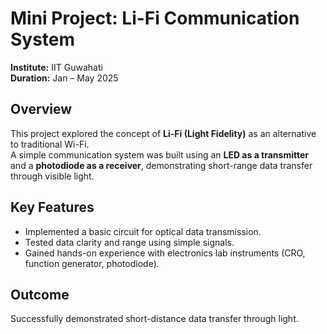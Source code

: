 

# Mini Project: Li-Fi Communication System  

**Institute:** IIT Guwahati  
**Duration:** Jan – May 2025  

## Overview  
This project explored the concept of **Li-Fi (Light Fidelity)** as an alternative to traditional Wi-Fi.  
A simple communication system was built using an **LED as a transmitter** and a **photodiode as a receiver**, demonstrating short-range data transfer through visible light.  

## Key Features  
- Implemented a basic circuit for optical data transmission.  
- Tested data clarity and range using simple signals.  
- Gained hands-on experience with electronics lab instruments (CRO, function generator, photodiode).  

## Outcome  
Successfully demonstrated short-distance data transfer through light.  
